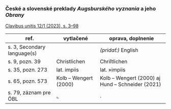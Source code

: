 ### České a slovenské preklady _Augsburského vyznania_ a jeho _Obrany_

[Clavibus unitis 12/1 (2023), s. 3–98](https://www.acecs.cz/media/cu_2023_12_01_budaj.pdf)

|ref.|vytlačené|oprava, doplnenie|
|---|---|---|
|s. 3, Secondary language(s)||_(pridať:)_ English|
|s. 9, pozn. 39|Christlichen|Chriſtlichen|
|s. 35, pozn. 273|lat. impiis|lat. »impiis|
|s. 65, pozn. 573|Kolb – Wengert (2000)|Kolb – Wengert (2000) aj Hund – Schneider (2021)|
|s. 79, záznam pre ÖBL|.̲|.|
